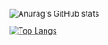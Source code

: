 ![Anurag's GitHub stats](https://github-readme-stats.vercel.app/api?username=sunwookim05&show_icons=true&theme=onedark)

[![Top Langs](https://github-readme-stats.vercel.app/api/top-langs/?username=sunwookim05&layout=compact&theme=tokyonight)](https://github.com/anuraghazra/github-readme-stats)
